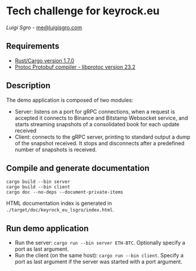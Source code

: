 # Tech challenge for keyrock.eu
_Luigi Sgro_ - [me@luigisgro.com](mailto:me@luigisgro.com)

## Requirements
* [Rust/Cargo version 1.7.0](https://www.rust-lang.org/tools/install)
* [Protoc Protobuf compiler - libprotoc version 23.2](https://github.com/protocolbuffers/protobuf/releases)

## Description
The demo application is composed of two modules:
* Server: listens on a port for gRPC connections, when a request is accepted
it connects to Binance and Bitstamp Websocket service, and starts
streaming snapshots of a consolidated book for each update received
* Client: connects to the gRPC server, printing to standard
output a dump of the snapshot received. It stops and disconnects
after a predefined number of snapshots is received.

## Compile and generate documentation
```shell
cargo build --bin server
cargo build --bin client
cargo doc --no-deps --document-private-items
```
HTML documentation index is generated in `./target/doc/keyrock_eu_lsgro/index.html`.

## Run demo application
* Run the server: `cargo run --bin server ETH-BTC`.
Optionally specify a port as last argument.
* Run the client (on the same host): `cargo run --bin client`.
Specify a port as last argument if the server was started with a port argument.

